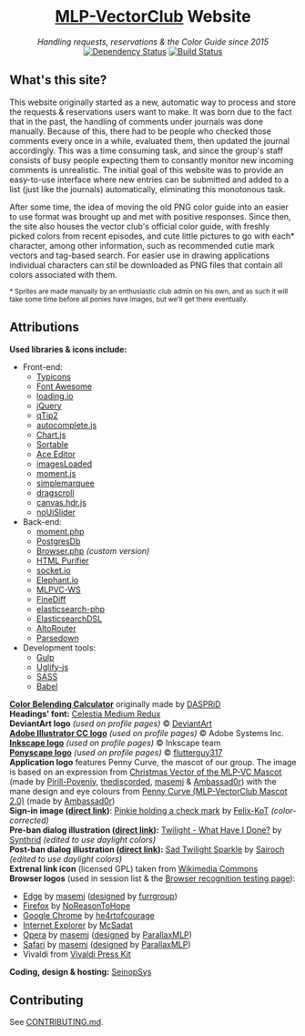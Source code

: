 <p align="center"><img src="https://raw.githubusercontent.com/ponydevs/MLPVC-RR/master/www/img/logo.png" alt=""></p>

<h1 align="center"><a href="http://mlp-vectorclub.deviantart.com/">MLP-VectorClub</a> Website</h1>
<p align="center"><em>Handling requests, reservations & the Color Guide since 2015</em><br><a href='https://www.versioneye.com/user/projects/583a3a11e7cea00039353d05'><img src='https://www.versioneye.com/user/projects/583a3a11e7cea00039353d05/badge.svg?style=flat-square' alt="Dependency Status"></a> <a href="https://travis-ci.org/ponydevs/MLPVC-RR"><img src="https://travis-ci.org/ponydevs/MLPVC-RR.svg?branch=master" alt="Build Status"></a></p>

## What's this site?

This website originally started as a new, automatic way to process and store the requests & reservations users want to make. It was born due to the fact that in the past, the handling of comments under journals was done manually. Because of this, there had to be people who checked those comments every once in a while, evaluated them, then updated the journal accordingly. This was a time consuming task, and since the group's staff consists of busy people expecting them to consantly monitor new incoming comments is unrealistic. The initial goal of this website was to provide an easy-to-use interface where new entries can be submitted and added to a list (just like the journals) automatically, eliminating this monotonous task.

After some time, the idea of moving the old PNG color guide into an easier to use format was brought up and met with positive responses. Since then, the site also houses the vector club's official color guide, with freshly picked colors from recent episodes, and cute little pictures to go with each* character, among other information, such as recommended cutie mark vectors and tag-based search. For easier use in drawing applications individual characters can stil be downloaded as PNG files that contain all colors associated with them.

<sub>* Sprites are made manually by an enthusiastic club admin on his own, and as such it will take some time before all ponies have images, but we'll get there eventually.</sub>

## Attributions

**Used libraries & icons include:**
 - Front-end:
   - [Typicons](http://www.typicons.com/)
   - [Font Awesome](http://fontawesome.io/)
   - [loading.io](http://loading.io/)
   - [jQuery](http://jquery.com/)
   - [qTip2](http://qtip2.com/)
   - [autocomplete.js](https://github.com/algolia/autocomplete.js)
   - [Chart.js](http://www.chartjs.org/)
   - [Sortable](https://github.com/RubaXa/Sortable)
   - [Ace Editor](https://ace.c9.io/)
   - [imagesLoaded](http://imagesloaded.desandro.com/)
   - [moment.js](http://momentjs.com/)
   - [simplemarquee](https://github.com/IndigoUnited/jquery.simplemarquee)
   - [dragscroll](https://github.com/asvd/dragscroll)
   - [canvas.hdr.js](https://github.com/brianreavis/canvas.hdr.js)
   - [noUiSlider](https://github.com/leongersen/noUiSlider)
 - Back-end:
   - [moment.php](https://github.com/fightbulc/moment.php)
   - [PostgresDb](https://github.com/SeinopSys/PHP-PostgreSQL-Database-Class)
   - [Browser.php](https://github.com/cbschuld/Browser.php) *(custom version)*
   - [HTML Purifier](http://htmlpurifier.org/)
   - [socket.io](http://socket.io)
   - [Elephant.io](https://github.com/wisembly/elephant.io)
   - [MLPVC-WS](https://github.com/ponydevs/MLPVC-WS)
   - [FineDiff](https://github.com/cogpowered/FineDiff)
   - [elasticsearch-php](https://github.com/elastic/elasticsearch-php)
   - [ElasticsearchDSL](https://github.com/ongr-io/ElasticsearchDSL)
   - [AltoRouter](https://github.com/dannyvankooten/AltoRouter)
   - [Parsedown](https://github.com/erusev/parsedown)
 - Development tools:
   - [Gulp](http://gulpjs.com/)
   - [Uglify-js](https://www.npmjs.com/package/uglify-js)
   - [SASS](http://sass-lang.com/)
   - [Babel](https://babeljs.io/)

**[Color Belending Calculator](https://mlpvc-rr.ml/blending)** originally made by [DASPRiD](https://github.com/dasprid)<br>
**Headings' font:** [Celestia Medium Redux](http://www.mattyhex.net/CMR/)<br>
**DeviantArt logo** *(used on profile pages)* &copy; [DeviantArt](http://www.deviantart.com/)<br>
[**Adobe Illustrator CC logo**](https://commons.wikimedia.org/wiki/File:Adobe_Illustrator_CC_icon.svg) *(used on profile pages)* &copy; Adobe Systems Inc.<br>
[**Inkscape logo**](https://commons.wikimedia.org/wiki/File:Inkscape_Logo.svg) *(used on profile pages)* &copy; Inkscape team<br>
[**Ponyscape logo**](http://flutterguy317.deviantart.com/art/Ponyscape-PNG-354658716) *(used on profile pages)* &copy; [flutterguy317](http://flutterguy317.deviantart.com/)<br>
**Application logo** features Penny Curve, the mascot of our group. The image is based on an expression from [Christmas Vector of the MLP-VC Mascot](http://pirill-poveniy.deviantart.com/art/Collab-Christmas-Vector-of-the-MLP-VC-Mascot-503196118) (made by [Pirill-Poveniy](http://pirill-poveniy.deviantart.com/), [thediscorded](http://thediscorded.deviantart.com/), [masemj](http://masemj.deviantart.com/) & [Ambassad0r](http://ambassad0r.deviantart.com/)) with the mane design and eye colours from [Penny Curve (MLP-VectorClub Mascot 2.0)](http://ambassad0r.deviantart.com/art/Penny-Curve-MLP-VectorClub-Mascot-2-0-568079382) (made by [Ambassad0r](http://ambassad0r.deviantart.com/))<br>
**Sign-in image ([direct link](https://github.com/ponydevs/MLPVC-RR/blob/master/www/img/login-success.svg))**: [Pinkie holding a check mark](http://felix-kot.deviantart.com/art/Pinkie-holding-a-check-mark-286014735) by [Felix-KoT](http://felix-kot.deviantart.com/) *(color-corrected)*<br>
**Pre-ban dialog illustration ([direct link](https://github.com/ponydevs/MLPVC-RR/blob/master/www/img/pre-ban.svg)):** [Twilight - What Have I Done?](http://synthrid.deviantart.com/art/Twilight-What-Have-I-Done-355177596) by [Synthrid](http://synthrid.deviantart.com/) *(edited to use daylight colors)*<br>
**Post-ban dialog illustration ([direct link](https://github.com/ponydevs/MLPVC-RR/blob/master/www/img/post-ban.svg)):** [Sad Twilight Sparkle](http://sairoch.deviantart.com/art/Sad-Twilight-Sparkle-354710611) by [Sairoch](http://sairoch.deviantart.com/) *(edited to use daylight colors)*<br>
**Extrenal link icon** (licensed GPL) taken from [Wikimedia Commons](https://commons.wikimedia.org/wiki/File:Icon_External_Link.svg)<br>
**Browser logos** (used in session list & the [Browser recognition testing page](https://mlpvc-rr.ml/browser)):

 - [Edge](http://fav.me/d9rtlbv) by [masemj](http://masemj.deviantart.com/) ([designed](http://fav.me/d8uhefy) by [furrgroup](http://furrgroup.deviantart.com/))
 - [Firefox](http://fav.me/d4b6f4v) by [NoReasonToHope](http://noreasontohope.deviantart.com/)
 - [Google Chrome](http://fav.me/d523s3y) by [he4rtofcourage](http://he4rtofcourage.deviantart.com/)
 - [Internet Explorer](http://fav.me/d52fp08) by [McSadat](http://mcsadat.deviantart.com/)
 - [Opera](http://fav.me/dacngnh) by [masemj](http://masemj.deviantart.com/) ([designed](http://fav.me/d52qnaw) by [ParallaxMLP](http://parallaxmlp.deviantart.com/))
 - [Safari](http://fav.me/dadu3l9) by [masemj](http://masemj.deviantart.com/) ([designed](http://fav.me/d530knp) by [ParallaxMLP](http://parallaxmlp.deviantart.com/))
 - Vivaldi from [Vivaldi Press Kit](https://vivaldi.com/press/)
 
**Coding, design & hosting:** [SeinopSys](https://github.com/SeinopSys)

## Contributing

See [CONTRIBUTING.md](https://github.com/ponydevs/MLPVC-RR/blob/master/CONTRIBUTING.md).
